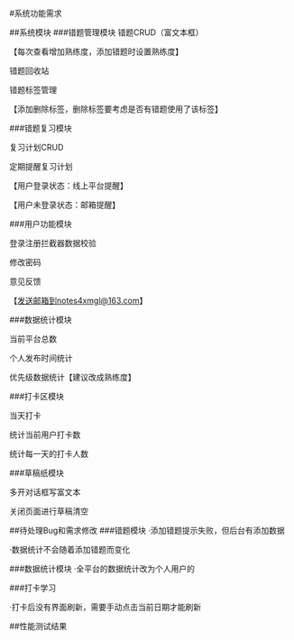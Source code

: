 #系统功能需求

##系统模块
###错题管理模块
错题CRUD（富文本框）

【每次查看增加熟练度，添加错题时设置熟练度】

错题回收站

错题标签管理

【添加删除标签，删除标签要考虑是否有错题使用了该标签】


###错题复习模块

复习计划CRUD

定期提醒复习计划

【用户登录状态：线上平台提醒】

【用户未登录状态：邮箱提醒】


###用户功能模块

登录注册拦截器数据校验

修改密码

意见反馈

【发送邮箱到notes4xmgl@163.com】

###数据统计模块

当前平台总数

个人发布时间统计

优先级数据统计【建议改成熟练度】

###打卡区模块

当天打卡

统计当前用户打卡数

统计每一天的打卡人数

###草稿纸模块

多开对话框写富文本

关闭页面进行草稿清空


##待处理Bug和需求修改
###错题模块
·添加错题提示失败，但后台有添加数据

·数据统计不会随着添加错题而变化

###数据统计模块
·全平台的数据统计改为个人用户的

###打卡学习

·打卡后没有界面刷新，需要手动点击当前日期才能刷新

##性能测试结果